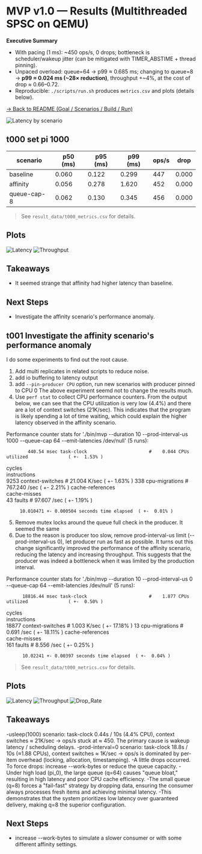 # MVP v1.0 — Results (Multithreaded SPSC on QEMU)
**Executive Summary**
- With pacing (1 ms): ~450 ops/s, 0 drops; bottleneck is scheduler/wakeup jitter (can be mitigated with TIMER_ABSTIME + thread pinning).
- Unpaced overload: queue=64 → p99 ≈ 0.685 ms; changing to queue=8 → **p99 ≈ 0.024 ms (~28× reduction)**, throughput +~4%, at the cost of drop ≈ 0.66–0.72.
- Reproducible: `./scripts/run.sh` produces `metrics.csv` and plots (details below).

[→ Back to README (Goal / Scenarios / Build / Run)](./README.md)

![Latency by scenario](result_data/t001_latency.png)


## t000 set pi 1000
| scenario     | p50 (ms) | p95 (ms) | p99 (ms) | ops/s |  drop  |
|--------------|----------|----------|----------|-------|--------|
| baseline     | 0.060    | 0.122    | 0.299    |   447 | 0.000  |
| affinity     | 0.056    | 0.278    | 1.620    |   452 | 0.000  |
| queue-cap-8  | 0.062    | 0.130    | 0.345    |   456 | 0.000  |

> See `result_data/t000_metrics.csv` for details.

## Plots
![Latency](result_data/t000_latency.png)
![Throughput](result_data/t000_throughput.png)

## Takeaways
- It seemed strange that affinity had higher latency than baseline.

## Next Steps
- Investigate the affinity scenario's performance anomaly.

## t001 Investigate the affinity scenario's performance anomaly
I do some experiments to find out the root cause.
1. Add multi replicates in related scripts to reduce noise.
2. add io buffering to latency output
3. add `--pin-producer CPU` option, run new scenarios with producer pinned to CPU 0
The above experiment seemd not to change the results much.
4. Use `perf stat` to collect CPU performance counters. 
From the output below, we can see that the CPU utilization is very low (4.4%) and there are a lot of context switches (21K/sec). This indicates that the program is likely spending a lot of time waiting, which could explain the higher latency observed in the affinity scenario.

 Performance counter stats for './bin/mvp --duration 10 --prod-interval-us 1000 --queue-cap 64 --emit-latencies /dev/null' (5 runs):

            440.54 msec task-clock                       #    0.044 CPUs utilized               ( +-  1.53% )
   <not supported>      cycles                                                                
   <not supported>      instructions                                                          
              9253      context-switches                 #   21.004 K/sec                       ( +-  1.63% )
               338      cpu-migrations                   #  767.240 /sec                        ( +-  2.21% )
   <not supported>      cache-references                                                      
   <not supported>      cache-misses                                                          
                43      faults                           #   97.607 /sec                        ( +-  1.19% )

         10.010471 +- 0.000504 seconds time elapsed  ( +-  0.01% )  
5. Remove mutex locks around the queue full check in the producer. It seemed the same
6. Due to the reason is producer too slow, remove prod-interval-us limit (--prod-interval-us 0), let producer run as fast as possible.
It turns out this change significantly improved the performance of the affinity scenario, reducing the latency and increasing throughput. This suggests that the producer was indeed a bottleneck when it was limited by the production interval.

 Performance counter stats for './bin/mvp --duration 10 --prod-interval-us 0 --queue-cap 64 --emit-latencies /dev/null' (5 runs):

          18816.44 msec task-clock                       #    1.877 CPUs utilized               ( +-  0.50% )
   <not supported>      cycles                                                                
   <not supported>      instructions                                                          
             18877      context-switches                 #    1.003 K/sec                       ( +- 17.18% )
                13      cpu-migrations                   #    0.691 /sec                        ( +- 18.11% )
   <not supported>      cache-references                                                      
   <not supported>      cache-misses                                                          
               161      faults                           #    8.556 /sec                        ( +-  0.25% )

          10.02241 +- 0.00397 seconds time elapsed  ( +-  0.04% )

> See `result_data/t000_metrics.csv` for details.

## Plots
![Latency](result_data/t001_latency.png)
![Throughput](result_data/t001_throughput.png)
![Drop_Rate](result_data/t001_drop_rate.png)

## Takeaways
-usleep(1000) scenario: task-clock 0.44s / 10s (4.4% CPU), context switches ≈ 21K/sec → ops/s stuck at ≈ 450. The primary cause is wakeup latency / scheduling delays.
-prod-interval=0 scenario: task-clock 18.8s / 10s (≈1.88 CPUs), context switches ≈ 1K/sec → ops/s is dominated by per-item overhead (locking, allocation, timestamping).
-A little drops occurred. To force drops: increase --work-bytes or reduce the queue capacity.
-Under high load (pi_0), the large queue (q=64) causes "queue bloat," resulting in high latency and poor CPU cache efficiency.
-The small queue (q=8) forces a "fail-fast" strategy by dropping data, ensuring the consumer always processes fresh items and achieving minimal latency.
-This demonstrates that the system prioritizes low latency over guaranteed delivery, making q=8 the superior configuration.

## Next Steps
- increase --work-bytes to simulate a slower consumer or with some different affinity settings.